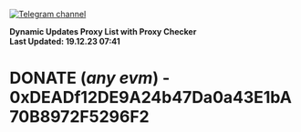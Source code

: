 [![Telegram channel](https://img.shields.io/endpoint?url=https://runkit.io/damiankrawczyk/telegram-badge/branches/master?url=https://t.me/n4z4v0d)](https://t.me/n4z4v0d) 

**Dynamic Updates Proxy List with Proxy Checker**  
**Last Updated: 19.12.23 07:41**

# DONATE (_any evm_) - 0xDEADf12DE9A24b47Da0a43E1bA70B8972F5296F2
